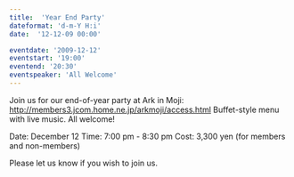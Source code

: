 ```yaml
---
title:  'Year End Party'
dateformat: 'd-m-Y H:i'
date:  '12-12-09 00:00'

eventdate: '2009-12-12'
eventstart: '19:00'
eventend: '20:30'
eventspeaker: 'All Welcome'
---
```


Join us for our end-of-year party at Ark in Moji:
http://members3.jcom.home.ne.jp/arkmoji/access.html
Buffet-style menu with live music. All welcome!

Date: December 12
Time: 7:00 pm  - 8:30 pm
Cost: 3,300 yen (for members and non-members)

Please let us know if you wish to join us.

